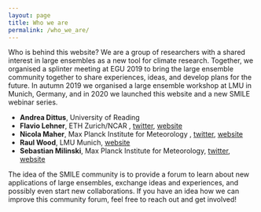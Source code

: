 ```yaml
---
layout: page
title: Who we are
permalink: /who_we_are/
---
```


Who is behind this website? We are a group of researchers with a shared interest in large ensembles as a new tool for climate research. Together, we organised a splinter meeting at EGU 2019 to bring the large ensemble community together to share experiences, ideas, and develop plans for the future.
In autumn 2019 we organised a large ensemble workshop at LMU in Munich, Germany, and in 2020 we launched this website and a new SMILE webinar series.

- **Andrea Dittus**, University of Reading
- **Flavio Lehner**, ETH Zurich/NCAR , [twitter](https://twitter.com/ClimateFlavors), [website](https://flaviolehner.wordpress.com/)
- **Nicola Maher**, Max Planck Institute for Meteorology , [twitter](https://twitter.com/Nicola__Maher), [website](https://nicolamaher.weebly.com/)
- **Raul Wood**, LMU Munich, [website](https://www.geographie.uni-muenchen.de/department/fiona/personen/index.php?personen_details=1&user_id=270)
- **Sebastian Milinski**, Max Planck Institute for Meteorology, [twitter](https://twitter.com/SebMilinski), [website](https://www.mpimet.mpg.de/en/staff/sebastian-milinski/)



The idea of the SMILE community is to provide a forum to learn about new applications of large ensembles, exchange ideas and experiences, and possibly even start new collaborations. If you have an idea how we can improve this community forum, feel free to reach out and get involved!


